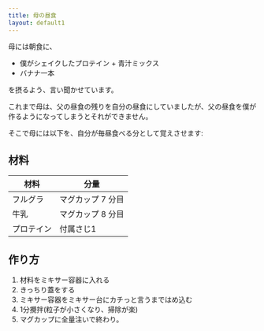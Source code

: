 ```yaml
---
title: 母の昼食
layout: default1
---
```

母には朝食に、
- 僕がシェイクしたプロテイン + 青汁ミックス
- バナナ一本

を摂るよう、言い聞かせています。

これまで母は、父の昼食の残りを自分の昼食にしていましたが、父の昼食を僕が作るようになってしまうとそれができません。

そこで母には以下を、自分が毎昼食べる分として覚えさせます:

## 材料

| 材料 | 分量 |
| --- | --- |
| フルグラ | マグカップ 7 分目 |
| 牛乳 | マグカップ 8 分目 |
| プロテイン | 付属さじ1　|

## 作り方

1. 材料をミキサー容器に入れる
1. きっちり蓋をする
1. ミキサー容器をミキサー台にカチっと言うまではめ込む
1. 1分攪拌(粒子が小さくなり、掃除が楽)
1. マグカップに全量注いで終わり。
